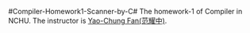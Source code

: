 #Compiler-Homework1-Scanner-by-C#
The homework-1 of Compiler in NCHU.
The instructor is [Yao-Chung Fan(范耀中)](http://web.nchu.edu.tw/~yfan/).
